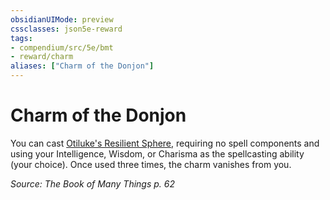 ```yaml
---
obsidianUIMode: preview
cssclasses: json5e-reward
tags:
- compendium/src/5e/bmt
- reward/charm
aliases: ["Charm of the Donjon"]
---
```

# Charm of the Donjon

You can cast [Otiluke's Resilient Sphere](/Systems/5e/spells/otilukes-resilient-sphere.md), requiring no spell components and using your Intelligence, Wisdom, or Charisma as the spellcasting ability (your choice). Once used three times, the charm vanishes from you.

*Source: The Book of Many Things p. 62*